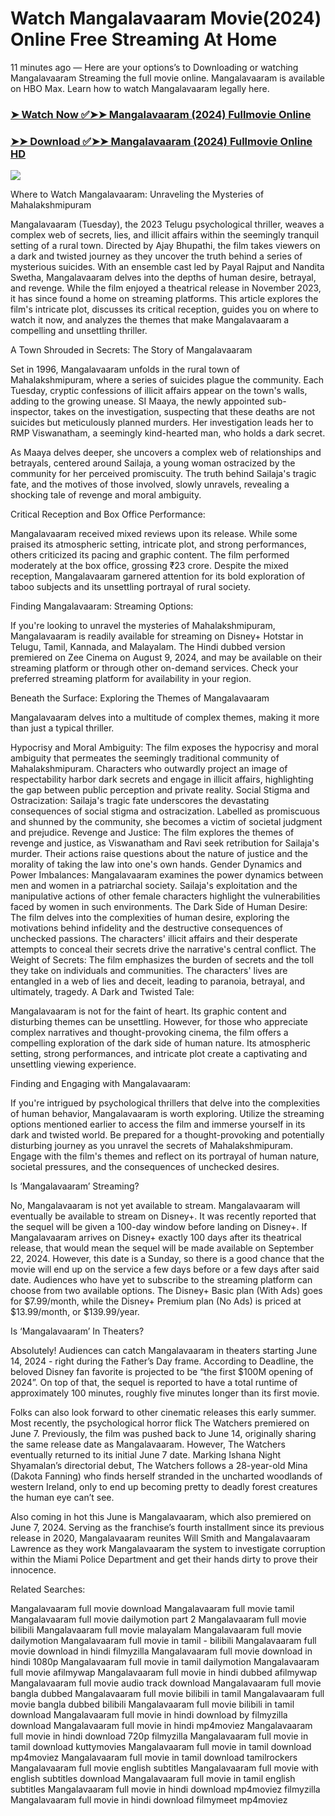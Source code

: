 # Watch Mangalavaaram Movie(2024) Online Free Streaming At Home

11 minutes ago — Here are your options’s to Downloading or watching Mangalavaaram Streaming the full movie online. Mangalavaaram is available on HBO Max. Learn how to watch Mangalavaaram legally here.


### [➤ Watch Now ✅➤➤ Mangalavaaram (2024) Fullmovie Online](https://tamilfullmoviesitesfree.blogspot.com/2024/10/mangalavaaram-2024-near-me.html)

### [➤➤ Download ✅➤➤ Mangalavaaram (2024) Fullmovie Online HD](https://tamilfullmoviesitesfree.blogspot.com/2024/10/mangalavaaram-2024-near-me.html)

<p dir="auto"><a href="https://tamilfullmoviesitesfree.blogspot.com/2024/10/mangalavaaram-2024-near-me.html" title="PLAY NOW" rel="nofollow"><img src="https://i.imgur.com/jhNGoEt.gif" style="max-width: 100%;"></a></p>

Where to Watch Mangalavaaram: Unraveling the Mysteries of Mahalakshmipuram

Mangalavaaram (Tuesday), the 2023 Telugu psychological thriller, weaves a complex web of secrets, lies, and illicit affairs within the seemingly tranquil setting of a rural town. Directed by Ajay Bhupathi, the film takes viewers on a dark and twisted journey as they uncover the truth behind a series of mysterious suicides. With an ensemble cast led by Payal Rajput and Nandita Swetha, Mangalavaaram delves into the depths of human desire, betrayal, and revenge. While the film enjoyed a theatrical release in November 2023, it has since found a home on streaming platforms. This article explores the film's intricate plot, discusses its critical reception, guides you on where to watch it now, and analyzes the themes that make Mangalavaaram a compelling and unsettling thriller.

A Town Shrouded in Secrets: The Story of Mangalavaaram

Set in 1996, Mangalavaaram unfolds in the rural town of Mahalakshmipuram, where a series of suicides plague the community. Each Tuesday, cryptic confessions of illicit affairs appear on the town's walls, adding to the growing unease. SI Maaya, the newly appointed sub-inspector, takes on the investigation, suspecting that these deaths are not suicides but meticulously planned murders. Her investigation leads her to RMP Viswanatham, a seemingly kind-hearted man, who holds a dark secret.

As Maaya delves deeper, she uncovers a complex web of relationships and betrayals, centered around Sailaja, a young woman ostracized by the community for her perceived promiscuity. The truth behind Sailaja's tragic fate, and the motives of those involved, slowly unravels, revealing a shocking tale of revenge and moral ambiguity.

Critical Reception and Box Office Performance:

Mangalavaaram received mixed reviews upon its release. While some praised its atmospheric setting, intricate plot, and strong performances, others criticized its pacing and graphic content. The film performed moderately at the box office, grossing ₹23 crore. Despite the mixed reception, Mangalavaaram garnered attention for its bold exploration of taboo subjects and its unsettling portrayal of rural society.

Finding Mangalavaaram: Streaming Options:

If you're looking to unravel the mysteries of Mahalakshmipuram, Mangalavaaram is readily available for streaming on Disney+ Hotstar in Telugu, Tamil, Kannada, and Malayalam. The Hindi dubbed version premiered on Zee Cinema on August 9, 2024, and may be available on their streaming platform or through other on-demand services. Check your preferred streaming platform for availability in your region.

Beneath the Surface: Exploring the Themes of Mangalavaaram

Mangalavaaram delves into a multitude of complex themes, making it more than just a typical thriller.

Hypocrisy and Moral Ambiguity: The film exposes the hypocrisy and moral ambiguity that permeates the seemingly traditional community of Mahalakshmipuram. Characters who outwardly project an image of respectability harbor dark secrets and engage in illicit affairs, highlighting the gap between public perception and private reality.
Social Stigma and Ostracization: Sailaja's tragic fate underscores the devastating consequences of social stigma and ostracization. Labelled as promiscuous and shunned by the community, she becomes a victim of societal judgment and prejudice.
Revenge and Justice: The film explores the themes of revenge and justice, as Viswanatham and Ravi seek retribution for Sailaja's murder. Their actions raise questions about the nature of justice and the morality of taking the law into one's own hands.
Gender Dynamics and Power Imbalances: Mangalavaaram examines the power dynamics between men and women in a patriarchal society. Sailaja's exploitation and the manipulative actions of other female characters highlight the vulnerabilities faced by women in such environments.
The Dark Side of Human Desire: The film delves into the complexities of human desire, exploring the motivations behind infidelity and the destructive consequences of unchecked passions. The characters' illicit affairs and their desperate attempts to conceal their secrets drive the narrative's central conflict.
The Weight of Secrets: The film emphasizes the burden of secrets and the toll they take on individuals and communities. The characters' lives are entangled in a web of lies and deceit, leading to paranoia, betrayal, and ultimately, tragedy.
A Dark and Twisted Tale:

Mangalavaaram is not for the faint of heart. Its graphic content and disturbing themes can be unsettling. However, for those who appreciate complex narratives and thought-provoking cinema, the film offers a compelling exploration of the dark side of human nature. Its atmospheric setting, strong performances, and intricate plot create a captivating and unsettling viewing experience.

Finding and Engaging with Mangalavaaram:

If you're intrigued by psychological thrillers that delve into the complexities of human behavior, Mangalavaaram is worth exploring. Utilize the streaming options mentioned earlier to access the film and immerse yourself in its dark and twisted world. Be prepared for a thought-provoking and potentially disturbing journey as you unravel the secrets of Mahalakshmipuram. Engage with the film's themes and reflect on its portrayal of human nature, societal pressures, and the consequences of unchecked desires.


Is ‘Mangalavaaram’ Streaming?

No, Mangalavaaram is not yet available to stream. Mangalavaaram will eventually be available to stream on Disney+. It was recently reported that the sequel will be given a 100-day window before landing on Disney+. If Mangalavaaram arrives on Disney+ exactly 100 days after its theatrical release, that would mean the sequel will be made available on September 22, 2024. However, this date is a Sunday, so there is a good chance that the movie will end up on the service a few days before or a few days after said date. Audiences who have yet to subscribe to the streaming platform can choose from two available options. The Disney+ Basic plan (With Ads) goes for $7.99/month, while the Disney+ Premium plan (No Ads) is priced at $13.99/month, or $139.99/year.

Is ‘Mangalavaaram’ In Theaters?

Absolutely! Audiences can catch Mangalavaaram in theaters starting June 14, 2024 - right during the Father’s Day frame. According to Deadline, the beloved Disney fan favorite is projected to be “the first $100M opening of 2024”. On top of that, the sequel is reported to have a total runtime of approximately 100 minutes, roughly five minutes longer than its first movie.

Folks can also look forward to other cinematic releases this early summer. Most recently, the psychological horror flick The Watchers premiered on June 7. Previously, the film was pushed back to June 14, originally sharing the same release date as Mangalavaaram. However, The Watchers eventually returned to its initial June 7 date. Marking Ishana Night Shyamalan’s directorial debut, The Watchers follows a 28-year-old Mina (Dakota Fanning) who finds herself stranded in the uncharted woodlands of western Ireland, only to end up becoming pretty to deadly forest creatures the human eye can’t see.

Also coming in hot this June is Mangalavaaram, which also premiered on June 7, 2024. Serving as the franchise’s fourth installment since its previous release in 2020, Mangalavaaram reunites Will Smith and Mangalavaaram Lawrence as they work Mangalavaaram the system to investigate corruption within the Miami Police Department and get their hands dirty to prove their innocence.


Related Searches:

Mangalavaaram full movie download
Mangalavaaram full movie tamil
Mangalavaaram full movie dailymotion part 2
Mangalavaaram full movie bilibili
Mangalavaaram full movie malayalam
Mangalavaaram full movie dailymotion
Mangalavaaram full movie in tamil - bilibili
Mangalavaaram full movie download in hindi filmyzilla
Mangalavaaram full movie download in hindi 1080p
Mangalavaaram full movie in tamil dailymotion
Mangalavaaram full movie afilmywap
Mangalavaaram full movie in hindi dubbed afilmywap
Mangalavaaram full movie audio track download
Mangalavaaram full movie bangla dubbed
Mangalavaaram full movie bilibili in tamil
Mangalavaaram full movie bangla dubbed bilibili
Mangalavaaram full movie bilibili in tamil download
Mangalavaaram full movie in hindi download by filmyzilla
download Mangalavaaram full movie in hindi mp4moviez
Mangalavaaram full movie in hindi download 720p filmyzilla
Mangalavaaram full movie in tamil download kuttymovies
Mangalavaaram full movie in tamil download mp4moviez
Mangalavaaram full movie in tamil download tamilrockers
Mangalavaaram full movie english subtitles
Mangalavaaram full movie with english subtitles download
Mangalavaaram full movie in tamil english subtitles
Mangalavaaram full movie in hindi download mp4moviez filmyzilla
Mangalavaaram full movie in hindi download filmymeet mp4moviez
